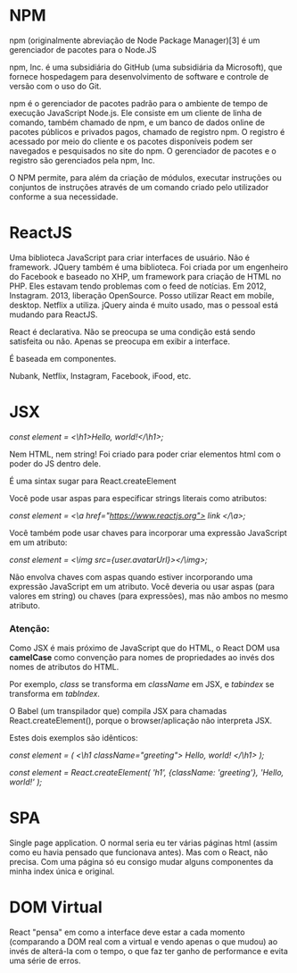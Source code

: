 # NPM

npm (originalmente abreviação de Node Package Manager)[3] é um gerenciador de pacotes para o Node.JS

npm, Inc. é uma subsidiária do GitHub (uma subsidiária da Microsoft), que fornece hospedagem para desenvolvimento de software e controle de versão com o uso do Git.

npm é o gerenciador de pacotes padrão para o ambiente de tempo de execução JavaScript Node.js. Ele consiste em um cliente de linha de comando, também chamado de npm, e um banco de dados online de pacotes públicos e privados pagos, chamado de registro npm. O registro é acessado por meio do cliente e os pacotes disponíveis podem ser navegados e pesquisados no site do npm. O gerenciador de pacotes e o registro são gerenciados pela npm, Inc.

O NPM permite, para além da criação de módulos, executar instruções ou conjuntos de instruções através de um comando criado pelo utilizador conforme a sua necessidade.

# ReactJS

Uma biblioteca JavaScript para criar interfaces de usuário. Não é framework. JQuery também é uma biblioteca. Foi criada por um engenheiro do Facebook e baseado no XHP, um framework para criação de HTML no PHP. Eles estavam tendo problemas com o feed de notícias. Em 2012, Instagram. 2013, liberação OpenSource. Posso utilizar React em mobile, desktop. Netflix a utiliza. jQuery ainda é muito usado, mas o pessoal está mudando para ReactJS.

React é declarativa. Não se preocupa se uma condição está sendo satisfeita ou não. Apenas se preocupa em exibir a interface.

É baseada em componentes.

Nubank, Netflix, Instagram, Facebook, iFood, etc.

# JSX

*const element = <\h1>Hello, world!</\h1>;*

Nem HTML, nem string!  Foi criado para poder criar elementos html com o poder do JS dentro dele.

É uma sintax sugar para React.createElement

Você pode usar aspas para especificar strings literais como atributos:

*const element = <\a href="https://www.reactjs.org"> link </\a>;*

Você também pode usar chaves para incorporar uma expressão JavaScript em um atributo:

*const element = <\img src={user.avatarUrl}></\img>;*

Não envolva chaves com aspas quando estiver incorporando uma expressão JavaScript em um atributo. Você deveria ou usar aspas (para valores em string) ou chaves (para expressões), mas não ambos no mesmo atributo.

### Atenção: ###

Como JSX é mais próximo de JavaScript que do HTML, o React DOM usa **camelCase** como convenção para nomes de propriedades ao invés dos nomes de atributos do HTML.

Por exemplo, *class* se transforma em *className* em JSX, e *tabindex* se transforma em *tabIndex*.

O Babel (um transpilador que) compila JSX para chamadas React.createElement(), porque o browser/aplicação não interpreta JSX.

Estes dois exemplos são idênticos:

*const element = (*
  *<\h1 className="greeting">*
    *Hello, world!*
  *</\h1>*
*);*

*const element = React.createElement(*
  *'h1',*
  *{className: 'greeting'},*
  *'Hello, world!'*
*);*


# SPA

Single page application. O normal seria eu ter várias páginas html (assim como eu havia pensado que funcionava antes). Mas com o React, não precisa. Com uma página só eu consigo mudar alguns componentes da minha index única e original.

# DOM Virtual

React "pensa" em como a interface deve estar a cada momento (comparando a DOM real com a virtual e vendo apenas o que mudou) ao invés de alterá-la com o tempo, o que faz ter ganho de performance e evita uma série de erros.

